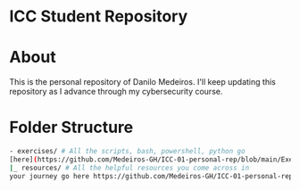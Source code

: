 # ICC Student Repository
# About
This is the personal repository of Danilo Medeiros.
I'll keep updating this repository as I advance through my
cybersecurity course.

# Folder Structure
```bash
- exercises/ # All the scripts, bash, powershell, python go
[here](https://github.com/Medeiros-GH/ICC-01-personal-rep/blob/main/Exercises).
|_ resources/ # All the helpful resources you come across in
your journey go here https://github.com/Medeiros-GH/ICC-01-personal-rep/blob/main/Resources.
```
